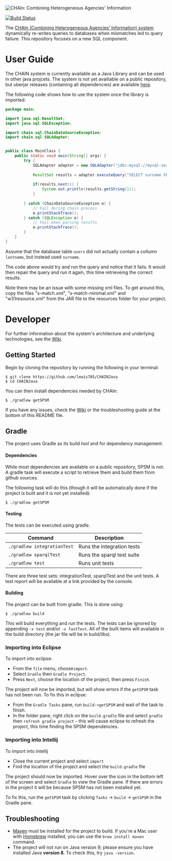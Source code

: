 <p>
  <img src="https://user-images.githubusercontent.com/6493590/38195471-7ff6083c-3675-11e8-9c05-c07d5bc094fb.png" alt="CHAIn: Combining Heterogeneous Agencies' Information" />
</p>

[![Build Status](https://travis-ci.org/lewis785/CHAINJava.svg?branch=master)](https://travis-ci.org/lewis785/CHAINJava)

The [CHAIn (Combining Heterogeneous Agencies’ Information) system](https://researchportal.hw.ac.uk/en/publications/dynamic-data-sharing-for-facilitating-communication-during-emerge) dynamically re-writes queries to databases when mismatches led to query failure. This repository focuses on a new SQL component.

# User Guide

The CHAIN system is currently available as a Java Library and can be used in other java projcets.  The system is not yet availiable on a public repository, but uberjar releases (containing all dependencies) are available [here](https://github.com/lewis785/CHAINJava/releases).

The following code shows how to use the system once the library is imported:

```java
package main;

import java.sql.ResultSet;
import java.sql.SQLException;

import chain.sql.ChainDataSourceException;
import chain.sql.SQLAdapter;


public class MainClass {
	public static void main(String[] args) {
		try {
			SQLAdapter adapter = new SQLAdapter("jdbc:mysql://mysql-server-1.macs.hw.ac.uk/dac31", "dac31", "sql");
			
			ResultSet results = adapter.executeQuery("SELECT surname FROM users");
			
			if(results.next()) {
				System.out.println(results.getString(1));
			}
			
		} catch (ChainDataSourceException e) {
			// Fail during chain process
			e.printStackTrace();
		} catch (SQLException e) {
			// Fail when parsing results
			e.printStackTrace();
		}
	}
}

```
Assume that the database table `users` did not actually contain a collumn `lastname`, but instead used `surname`.  

The code above would try and run the query and notice that it fails.  It would then repair the query and run it again, this time retrieveing the correct results.

Note there may be an issue with some missing xml files.  To get around this, copy the files "s-match.xml", "s-match-minimal.xml" and "w31resource.xml" from the JAR file to the resources folder for your project.

# Developer
For further information about the system's architecture and underlying technologies, see the [Wiki](https://github.com/lewis785/CHAINJava/wiki).

## Getting Started
Begin by cloning the repository by running the following in your terminal:

```
$ git clone https://github.com/lewis785/CHAINJava
$ cd CHAINJava
```

You can then install dependencies needed by CHAIn:

```
$ ./gradlew getSPSM
```

If you have any issues, check the [Wiki](https://github.com/lewis785/CHAINJava/wiki) or the troubleshooting guide at the bottom of this README file.


## Gradle
The project uses Gradle as its build tool and for dependency management.  

#### Dependencies

While most dependencies are available on a 
public repository, SPSM is not.  A gradle task will execute a script to retrieve them and build them from github sources.

The following task will do this (though it will be automatically done if the project is built and it is not yet 
installed):

```
$ ./gradlew getSPSM
```

#### Testing

The tests can be executed using gradle.

|  Command                    |      Description            |
|-----------------------------|-----------------------------|
| `./gradlew integrationTest` |  Runs the integration tests |
| `./gradlew sparqlTest`      |  Runs the sparql test suite |
| `./gradlew test`            |  Runs unit tests            |

There are three test sets: integrationTest, sparqlTest and the unit tests. A test report will be available at a link provided by the console.

#### Building

The project can be built from gradle.  This is done using:

```
$ ./gradlew build
```

This will build everything and run the tests.  The tests can be ignored by appending `-x test` and/or `-x fastTest`.
All of the built items will available in the build directory (the jar file will be in build/libs).

### Importing into Eclipse

To import into eclipse:
 
- From the `file`  menu, choose`import`.
- Select `Gradle` then `Gradle Project`.
- Press `Next`, choose the location of the project, then press `Finish`.

The project will now be imported, but will show errors if the `getSPSM` task has not been run.  To fix this in eclipse:

- From the `Gradle Tasks` pane, run `build->getSPSM` and wait of the task to finish.
- In the folder pane, right click on the `build.gradle` file and select `gradle` then `refresh gradle project` - 
this will cause eclipse to refresh the project, this time finding the SPSM dependencies.

### Importing into Intellij

To import into intellij

- Close the current project and select `import`
- Find the location of the project and select the `build.gradle` file

The project should now be imported.  Hover over the icon in the bottom left of the screen and select `Gradle` to view the 
Gradle pane.  If there are errors in the project it will be because SPSM has not been installed yet.

To fix this, run the `getSPSM` task by clicking `Tasks` -> `build` -> `getSPSM` in the Gradle pane.

## Troubleshooting

*  [Maven](https://maven.apache.org/install.html) must be installed for the project to build. If you're a Mac user with [Homebrew](https://brew.sh) installed, you can use the `brew install maven` command.
*  The project will not run on Java version 9; please ensure you have installed Java **version 8**. To check this, try `java -version`. 
